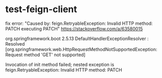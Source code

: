# test-feign-client
fix error: "Caused by: feign.RetryableException: Invalid HTTP method: PATCH executing PATCH" https://stackoverflow.com/a/63580015

org.springframework.boot 2.5.13
DefaultHandlerExceptionResolver : Resolved [org.springframework.web.HttpRequestMethodNotSupportedException: Request method 'GET' not supported]

Invocation of init method failed; nested exception is feign.RetryableException: Invalid HTTP method: PATCH
